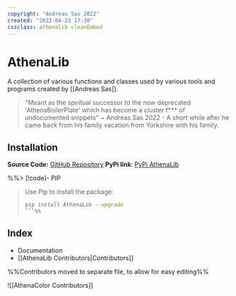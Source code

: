 ```yaml
---
copyright: "Andreas Sas 2022"
created: "2022-04-23 17:30"
cssclass: athenalib cleanEmbed
---
```


# AthenaLib
A collection of various functions and classes used by various tools and programs created by [[Andreas Sas]]. 

> "Meant as the spiritual successor to the now deprecated 'AthenaBoilerPlate' which has become a cluster f*** of undocumented snippets"
~ Andreas Sas 2022 - A short while after he came back from his family vacation from Yorkshire with his family.

## Installation
**Source Code:** [GitHub Repository](https://github.com/DirectiveAthena/VerSC-AthenaLib)
**PyPi link**: [PyPi AthenaLib](https://pypi.org/project/AthenaLib/)

%%> [!code]- PIP
> Use Pip to install the package:
> ```bash
> pip install AthenaLib --upgrade
> ```%%

## Index
- Documentation
- [[AthenaLib Contributors|Contributors]]

%%Contributors moved to separate file, to allow for easy editing%%

![[AthenaColor Contributors]]